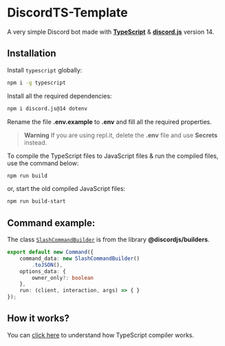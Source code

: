 # DiscordTS-Template
A very simple Discord bot made with [**TypeScript**](https://www.typescriptlang.org/) & [**discord.js**](https://npmjs.com/package/discord.js) version 14.

## Installation
Install `typescript` globally:

```sh
npm i -g typescript
```

Install all the required dependencies:

```sh
npm i discord.js@14 dotenv
```

Rename the file **.env.example** to **.env** and fill all the required properties.

> **Warning**
If you are using repl.it, delete the **.env** file and use **Secrets** instead.

To compile the TypeScript files to JavaScript files & run the compiled files, use the command below:

```sh
npm run build
```

or, start the old compiled JavaScript files:

```sh
npm run build-start
```

## Command example:
The class [`SlashCommandBuilder`](https://discord.js.org/#/docs/builders/main/class/SlashCommandBuilder) is from the library **@discordjs/builders**.

```ts
export default new Command({
    command_data: new SlashCommandBuilder()
        .toJSON(),
    options_data: {
        owner_only?: boolean
    },
    run: (client, interaction, args) => { }
});
```

## How it works?
You can [click here](https://www.geeksforgeeks.org/how-typescript-compilation-works/) to understand how TypeScript compiler works.

